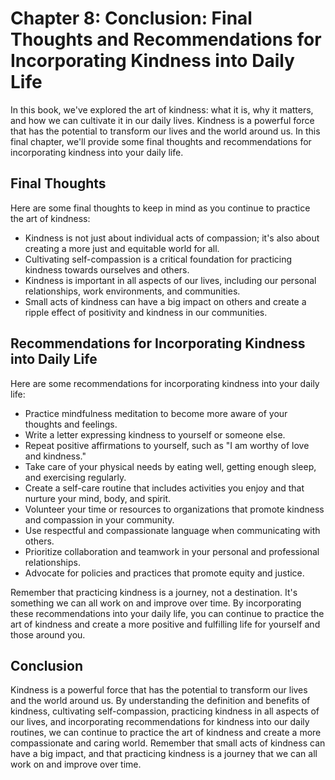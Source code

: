 Chapter 8: Conclusion: Final Thoughts and Recommendations for Incorporating Kindness into Daily Life
====================================================================================================

In this book, we've explored the art of kindness: what it is, why it matters, and how we can cultivate it in our daily lives. Kindness is a powerful force that has the potential to transform our lives and the world around us. In this final chapter, we'll provide some final thoughts and recommendations for incorporating kindness into your daily life.

Final Thoughts
--------------

Here are some final thoughts to keep in mind as you continue to practice the art of kindness:

* Kindness is not just about individual acts of compassion; it's also about creating a more just and equitable world for all.
* Cultivating self-compassion is a critical foundation for practicing kindness towards ourselves and others.
* Kindness is important in all aspects of our lives, including our personal relationships, work environments, and communities.
* Small acts of kindness can have a big impact on others and create a ripple effect of positivity and kindness in our communities.

Recommendations for Incorporating Kindness into Daily Life
----------------------------------------------------------

Here are some recommendations for incorporating kindness into your daily life:

* Practice mindfulness meditation to become more aware of your thoughts and feelings.
* Write a letter expressing kindness to yourself or someone else.
* Repeat positive affirmations to yourself, such as "I am worthy of love and kindness."
* Take care of your physical needs by eating well, getting enough sleep, and exercising regularly.
* Create a self-care routine that includes activities you enjoy and that nurture your mind, body, and spirit.
* Volunteer your time or resources to organizations that promote kindness and compassion in your community.
* Use respectful and compassionate language when communicating with others.
* Prioritize collaboration and teamwork in your personal and professional relationships.
* Advocate for policies and practices that promote equity and justice.

Remember that practicing kindness is a journey, not a destination. It's something we can all work on and improve over time. By incorporating these recommendations into your daily life, you can continue to practice the art of kindness and create a more positive and fulfilling life for yourself and those around you.

Conclusion
----------

Kindness is a powerful force that has the potential to transform our lives and the world around us. By understanding the definition and benefits of kindness, cultivating self-compassion, practicing kindness in all aspects of our lives, and incorporating recommendations for kindness into our daily routines, we can continue to practice the art of kindness and create a more compassionate and caring world. Remember that small acts of kindness can have a big impact, and that practicing kindness is a journey that we can all work on and improve over time.
